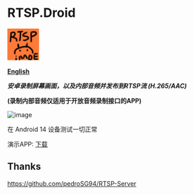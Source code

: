 # RTSP.Droid

![image](https://raw.githubusercontent.com/lalakii/RTSP.Droid/master/app/src/main/res/drawable/rtsp_droid.png)

**[English](README.md)**

***安卓录制屏幕画面，以及内部音频并发布到RTSP流 (H.265/AAC)***

**(录制内部音频仅适用于开放音频录制接口的APP)**

![image](./example/Demo.gif)

在 Android 14 设备测试一切正常

演示APP: [下载](https://github.com/lalakii/RTSP.Droid/releases/)

## Thanks

https://github.com/pedroSG94/RTSP-Server
